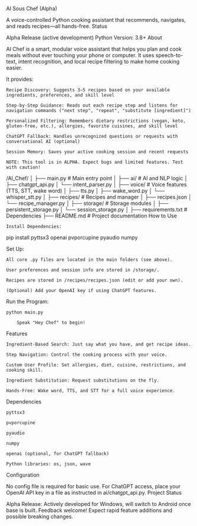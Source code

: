 AI Sous Chef (Alpha)

A voice-controlled Python cooking assistant that recommends, navigates, and reads recipes—all hands-free.
Status

Alpha Release (active development)
Python Version: 3.8+
About

AI Chef is a smart, modular voice assistant that helps you plan and cook meals without ever touching your phone or computer. It uses speech-to-text, intent recognition, and local recipe filtering to make home cooking easier.

It provides:

    Recipe Discovery: Suggests 3–5 recipes based on your available ingredients, preferences, and skill level

    Step-by-Step Guidance: Reads out each recipe step and listens for navigation commands ("next step", "repeat", "substitute [ingredient]")

    Personalized Filtering: Remembers dietary restrictions (vegan, keto, gluten-free, etc.), allergies, favorite cuisines, and skill level

    ChatGPT Fallback: Handles unrecognized questions or requests with conversational AI (optional)

    Session Memory: Saves your active cooking session and recent requests

    NOTE: This tool is in ALPHA. Expect bugs and limited features. Test with caution!

/AI_Chef/
│
├── main.py                  # Main entry point
│
├── ai/                      # AI and NLP logic
│   ├── chatgpt_api.py
│   └── intent_parser.py
│
├── voice/                   # Voice features (TTS, STT, wake word)
│   ├── tts.py
│   ├── wake_word.py
│   └── whisper_stt.py
│
├── recipes/                 # Recipes and manager
│   ├── recipes.json
│   └── recipe_manager.py
│
├── storage/                 # Storage modules
│   ├── persistent_storage.py
│   └── session_storage.py
│
├── requirements.txt         # Dependencies
├── README.md                # Project documentation
How to Use

    Install Dependencies:

pip install pyttsx3 openai pvporcupine pyaudio numpy

Set Up:

    All core .py files are located in the main folders (see above).

    User preferences and session info are stored in /storage/.

    Recipes are stored in /recipes/recipes.json (edit or add your own).

    (Optional) Add your OpenAI key if using ChatGPT features.

Run the Program:

    python main.py

        Speak "Hey Chef" to begin!

Features

    Ingredient-Based Search: Just say what you have, and get recipe ideas.

    Step Navigation: Control the cooking process with your voice.

    Custom User Profile: Set allergies, diet, cuisine, restrictions, and cooking skill.

    Ingredient Substitution: Request substitutions on the fly.

    Hands-Free: Wake word, TTS, and STT for a full voice experience.

Dependencies

    pyttsx3

    pvporcupine

    pyaudio

    numpy

    openai (optional, for ChatGPT fallback)

    Python libraries: os, json, wave

Configuration

No config file is required for basic use.
For ChatGPT access, place your OpenAI API key in a file as instructed in ai/chatgpt_api.py.
Project Status

Alpha Release:
Actively developed for Windows, will switch to Android once base is built. Feedback welcome!
Expect rapid feature additions and possible breaking changes.
